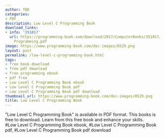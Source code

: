 ```yaml
---
author: TBD
categories:
- PDF
description: Low Level C Programming Book
download_links:
- info: '351017'
  url: https://programming-book.com/download/2017/ComputerBooks/351017/Low Level C
    Programming.pdf
image: https://www.programming-book.com/doc-images/8529.png
layout: post
permalink: /low-level-c-programming-book.html
tags:
- free book download
- free pdf download
- free programming ebook
- pdf free
- Low Level C Programming Book ebook
- Low Level C Programming Book pdf
- Low Level C Programming Book pdf download
thumbnail_url: https://www.programming-book.com/doc-images/8529.png
title: Low Level C Programming Book
---
```


 
<div class="item-desc text-justify">
  "Low Level C Programming Book" is available in PDF format. This books is free to download. Learn from this free book and enhance your skills.
  <br>
  #Low Level C Programming Book ebook, #Low Level C Programming Book pdf, #Low Level C Programming Book pdf download
</div>